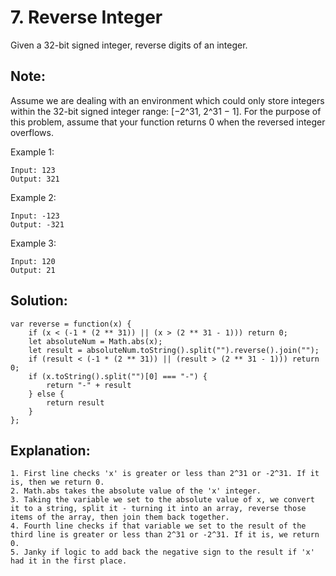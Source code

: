 # 7. Reverse Integer
Given a 32-bit signed integer, reverse digits of an integer.

## Note:
Assume we are dealing with an environment which could only store integers within the 32-bit signed integer range: [−2^31,  2^31 − 1]. For the purpose of this problem, assume that your function returns 0 when the reversed integer overflows.

Example 1:
```
Input: 123
Output: 321
```
Example 2:
```
Input: -123
Output: -321
```
Example 3:
```
Input: 120
Output: 21
```

## Solution:
```
var reverse = function(x) {
    if (x < (-1 * (2 ** 31)) || (x > (2 ** 31 - 1))) return 0;
    let absoluteNum = Math.abs(x);
    let result = absoluteNum.toString().split("").reverse().join("");
    if (result < (-1 * (2 ** 31)) || (result > (2 ** 31 - 1))) return 0;
    if (x.toString().split("")[0] === "-") {
        return "-" + result
    } else {
        return result
    }
};
```

## Explanation:
```
1. First line checks 'x' is greater or less than 2^31 or -2^31. If it is, then we return 0.
2. Math.abs takes the absolute value of the 'x' integer.
3. Taking the variable we set to the absolute value of x, we convert it to a string, split it - turning it into an array, reverse those items of the array, then join them back together. 
4. Fourth line checks if that variable we set to the result of the third line is greater or less than 2^31 or -2^31. If it is, we return 0.
5. Janky if logic to add back the negative sign to the result if 'x' had it in the first place.
```
